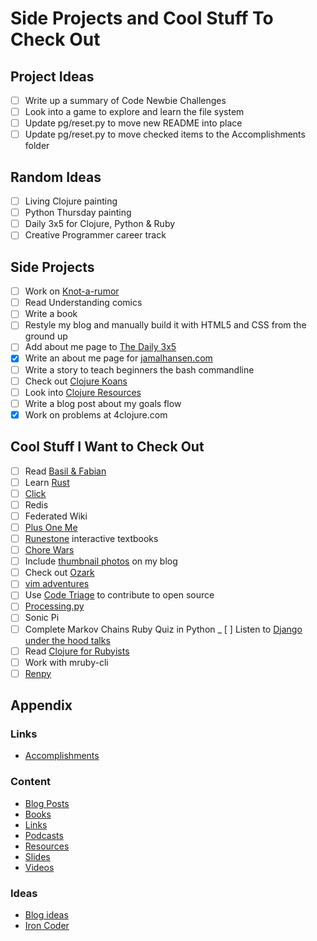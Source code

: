 Side Projects and Cool Stuff To Check Out
==============

## Project Ideas
- [ ] Write up a summary of Code Newbie Challenges
- [ ] Look into a game to explore and learn the file system
- [ ] Update pg/reset.py to move new README into place
- [ ] Update pg/reset.py to move checked items to the Accomplishments folder

## Random Ideas
- [ ] Living Clojure painting
- [ ] Python Thursday painting
- [ ] Daily 3x5 for Clojure, Python & Ruby
- [ ] Creative Programmer career track

## Side Projects
- [ ] Work on [Knot-a-rumor](https://github.com/jamalhansen/knot-a-rumor)
- [ ] Read Understanding comics
- [ ] Write a book
- [ ] Restyle my blog and manually build it with HTML5 and CSS from the ground up
- [ ] Add about me page to [The Daily 3x5](http://thedaily3x5.com)
- [X] Write an about me page for [jamalhansen.com](http://jamalhansen.com)
- [ ] Write a story to teach beginners the bash commandline
- [ ] Check out [Clojure Koans](https://github.com/functional-koans/clojure-koans)
- [ ] Look into [Clojure Resources](https://github.com/matthiasn/Clojure-Resources)
- [ ] Write a blog post about my goals flow
- [X] Work on problems at 4clojure.com

## Cool Stuff I Want to Check Out
- [ ] Read [Basil & Fabian](http://blog.jamisbuck.org/)
- [ ] Learn [Rust](https://www.rust-lang.org/)
- [ ] [Click](http://click.pocoo.org/4/)
- [ ] Redis
- [ ] Federated Wiki
- [ ] [Plus One Me](http://plusoneme.com)
- [ ] [Runestone](http://runestoneinteractive.org/) interactive textbooks
- [ ] [Chore Wars](http://chorewars.com)
- [ ] Include [thumbnail photos](http://stackoverflow.com/questions/19274463/what-is-link-rel-image-src) on my blog
- [ ] Check out [Ozark](https://ozark.cc/)
- [ ] [vim adventures](http://vim-adventures.com/)
- [ ] Use [Code Triage](http://www.codetriage.com/) to contribute to open source
- [ ] [Processing.py](http://py.processing.org/)
- [ ] Sonic Pi
- [ ] Complete Markov Chains Ruby Quiz in Python
_ [ ] Listen to [Django under the hood talks](https://opbeat.com/events/duth/?utm_content=buffer86914&utm_medium=social&utm_source=twitter.com&utm_campaign=buffer)
- [ ] Read [Clojure for Rubyists](http://www.lispcast.com/clojure-ruby-videos?utm_source=dlvr.it&utm_medium=twitter)
- [ ] Work with mruby-cli
- [ ] [Renpy](http://renpy.org/)

## Appendix

### Links

* [Accomplishments](https://github.com/jamalhansen/personal-goals/tree/master/accomplishments)

### Content

* [Blog Posts](https://github.com/jamalhansen/personal-goals/blob/master/content-list/blog-posts.md)
* [Books](https://github.com/jamalhansen/personal-goals/blob/master/content-list/books.md)
* [Links](https://github.com/jamalhansen/personal-goals/blob/master/content-list/links.md)
* [Podcasts](https://github.com/jamalhansen/personal-goals/blob/master/content-list/podcasts.md)
* [Resources](https://github.com/jamalhansen/personal-goals/blob/master/content-list/resources.md)
* [Slides](https://github.com/jamalhansen/personal-goals/blob/master/content-list/slides.md)
* [Videos](https://github.com/jamalhansen/personal-goals/blob/master/content-list/videos.md)

### Ideas

* [Blog ideas](https://github.com/jamalhansen/personal-goals/blob/master/ideas/blog-ideas.md)
* [Iron Coder](https://github.com/jamalhansen/personal-goals/blob/master/ideas/iron-coder.md)
